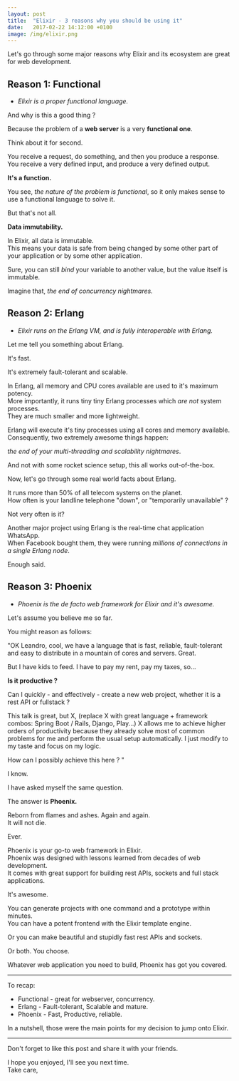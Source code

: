 ```yaml
---
layout: post
title:  "Elixir - 3 reasons why you should be using it"
date:   2017-02-22 14:12:00 +0100
image: /img/elixir.png
---
```


Let's go through some major reasons why Elixir and its ecosystem are great for web development.

## Reason 1: Functional

* _Elixir is a proper functional language._

And why is this a good thing ?

Because the problem of a __web server__ is a very __functional one__.

Think about it for second.

You receive a request, do something, and then you produce a response.  
You receive a very defined input, and produce a very defined output.

__It's a function.__

You see, _the nature of the problem is functional_, so it only makes sense to use a functional language to solve it.

But that's not all.

__Data immutability.__

In Elixir, all data is immutable.  
This means your data is safe from being changed by some other part of your application or by some other application.

Sure, you can still _bind_ your variable to another value, but the value itself is immutable.

Imagine that, _the end of concurrency nightmares._

## Reason 2: Erlang

* _Elixir runs on the Erlang VM, and is fully interoperable with Erlang._

Let me tell you something about Erlang.

It's fast.

It's extremely fault-tolerant and scalable.

In Erlang, all memory and CPU cores available are used to it's maximum potency.  
More importantly, it runs tiny tiny Erlang processes which _are not_ system processes.  
They are much smaller and more lightweight.

Erlang will execute it's tiny processes using all cores and memory available.  
Consequently, two extremely awesome things happen:

_the end of your multi-threading and scalability nightmares_.

And not with some rocket science setup, this all works out-of-the-box.

Now, let's go through some real world facts about Erlang.

It runs more than 50% of all telecom systems on the planet.  
How often is your landline telephone "down", or "temporarily unavailable" ?

Not very often is it?

Another major project using Erlang is the real-time chat application WhatsApp.  
When Facebook bought them, they were running _millions of connections in a single Erlang node_.

Enough said.

## Reason 3: Phoenix

* _Phoenix is the de facto web framework for Elixir and it's awesome._

Let's assume you believe me so far.

You might reason as follows:

"OK Leandro, cool, we have a language that is fast, reliable, fault-tolerant and easy to distribute in a mountain of cores and servers. Great.

But I have kids to feed. I have to pay my rent, pay my taxes, so...

__Is it productive ?__

Can I quickly - and effectively - create a new web project, whether it is a rest API or fullstack ?

This talk is great, but X, (replace X with great language + framework combos: Spring Boot / Rails, Django, Play...) X allows me to achieve higher orders of productivity because they already solve most of common problems for me and perform the usual setup automatically. I just modify to my taste and focus on my logic.

How can I possibly achieve this here ? "

I know.

I have asked myself the same question.

The answer is __Phoenix.__

Reborn from flames and ashes. Again and again.  
It will not die.

Ever.

Phoenix is your go-to web framework in Elixir.  
Phoenix was designed with lessons learned from decades of web development.  
It comes with great support for building rest APIs, sockets and full stack applications.

It's awesome.

You can generate projects with one command and a prototype within minutes.  
You can have a potent frontend with the Elixir template engine.

Or you can make beautiful and stupidly fast rest APIs and sockets.

Or both.
You choose.

Whatever web application you need to build, Phoenix has got you covered.

---

To recap:

* Functional - great for webserver, concurrency.
* Erlang - Fault-tolerant, Scalable and mature.
* Phoenix - Fast, Productive, reliable.

In a nutshell, those were the main points for my decision to jump onto Elixir.

---
Don't forget to like this post and share it with your friends.

I hope you enjoyed, I'll see you next time.  
Take care,
